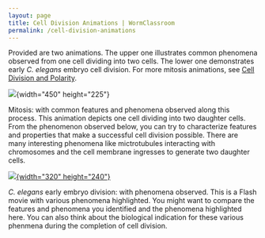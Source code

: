 ```yaml
---
layout: page
title: Cell Division Animations | WormClassroom
permalink: /cell-division-animations
---
```

Provided are two animations. The upper one illustrates common phenomena
observed from one cell dividing into two cells. The lower one
demonstrates early *C. elegans* embryo cell division. For more mitosis
animations, see [Cell Division and
Polarity](/cell-division-and-polarity "Cell Division and Polarity").

![](files/worm/CellDivisionComponents.jpg){width="450" height="225"}

<div data="/files/worm/CellDivisionH.mov" type="div/quicktime"
height="250" width="320">

</div>

Mitosis: with common features and phenomena observed along this process.
This animation depicts one cell dividing into two daughter cells. From
the phenomenon observed below, you can try to characterize features and
properties that make a successful cell division possible. There are many
interesting phenomena like mictrotubules interacting with chromosomes
and the cell membrane ingresses to generate two daughter cells.

[![](/files/worm/CECDI.jpg){width="320"
height="240"}](/files/worm/CellDivision.swf)

*C. elegans* early embryo division: with phenomena observed. This is a
Flash movie with various phenomena highlighted. You might want to
compare the features and phenomena you identified and the phenomena
highlighted here. You can also think about the biological indication for
these various phenmena during the completion of cell division.
